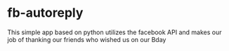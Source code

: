 fb-autoreply
============

This simple app based on python utilizes the facebook API and makes our job of thanking our friends who wished us on our Bday

